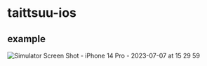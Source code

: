# taittsuu-ios

## example

![Simulator Screen Shot - iPhone 14 Pro - 2023-07-07 at 15 29 59](https://github.com/kikurage7/taittsuu-ios/assets/138853352/150f106f-0d43-4408-98ec-b2df31eef509)
